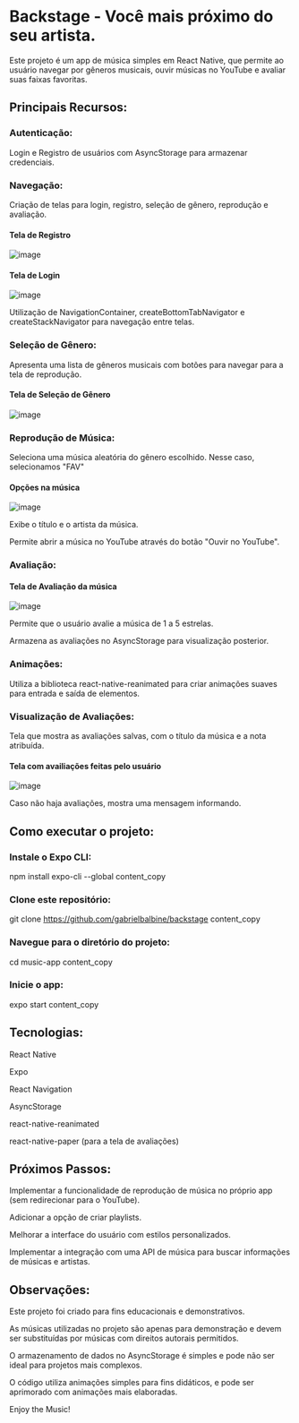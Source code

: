 # Backstage - Você mais próximo do seu artista.

Este projeto é um app de música simples em React Native, que permite ao usuário navegar por gêneros musicais, ouvir músicas no YouTube e avaliar suas faixas favoritas.

## Principais Recursos:

### Autenticação:

Login e Registro de usuários com AsyncStorage para armazenar credenciais.

### Navegação:

Criação de telas para login, registro, seleção de gênero, reprodução e avaliação.

#### Tela de Registro
![image](https://github.com/GabrielBalbine/backstage/assets/103226641/e74a6022-cad3-4f22-8dd6-3dcd952fe9b7)

#### Tela de Login
![image](https://github.com/GabrielBalbine/backstage/assets/103226641/b22b7515-4eea-4f89-9c0b-05472beb8d34)

Utilização de NavigationContainer, createBottomTabNavigator e createStackNavigator para navegação entre telas.

### Seleção de Gênero:

Apresenta uma lista de gêneros musicais com botões para navegar para a tela de reprodução.

#### Tela de Seleção de Gênero
![image](https://github.com/GabrielBalbine/backstage/assets/103226641/e09e0ba2-bab3-4481-ac66-396fdb538ce9)

### Reprodução de Música:

Seleciona uma música aleatória do gênero escolhido.
Nesse caso, selecionamos "FAV"

#### Opções na música
![image](https://github.com/GabrielBalbine/backstage/assets/103226641/3313605d-d1bf-4281-bfaa-f2a15e4fd1f5)

Exibe o título e o artista da música.

Permite abrir a música no YouTube através do botão "Ouvir no YouTube".

### Avaliação:

#### Tela de Avaliação da música
![image](https://github.com/GabrielBalbine/backstage/assets/103226641/59c74a99-4446-4cfc-9f1e-f3f1390d8850)

Permite que o usuário avalie a música de 1 a 5 estrelas.

Armazena as avaliações no AsyncStorage para visualização posterior.

### Animações:

Utiliza a biblioteca react-native-reanimated para criar animações suaves para entrada e saída de elementos.

### Visualização de Avaliações:

Tela que mostra as avaliações salvas, com o título da música e a nota atribuída.

#### Tela com availiações feitas pelo usuário
![image](https://github.com/GabrielBalbine/backstage/assets/103226641/8706eeba-fba6-4494-907b-7a7be1228648)

Caso não haja avaliações, mostra uma mensagem informando.

## Como executar o projeto:

### Instale o Expo CLI:

npm install expo-cli --global
content_copy

### Clone este repositório:

git clone https://github.com/gabrielbalbine/backstage
content_copy

### Navegue para o diretório do projeto:

cd music-app
content_copy

### Inicie o app:

expo start
content_copy

## Tecnologias:

React Native

Expo

React Navigation

AsyncStorage

react-native-reanimated

react-native-paper (para a tela de avaliações)

## Próximos Passos:

Implementar a funcionalidade de reprodução de música no próprio app (sem redirecionar para o YouTube).

Adicionar a opção de criar playlists.

Melhorar a interface do usuário com estilos personalizados.

Implementar a integração com uma API de música para buscar informações de músicas e artistas.

## Observações:

Este projeto foi criado para fins educacionais e demonstrativos.

As músicas utilizadas no projeto são apenas para demonstração e devem ser substituídas por músicas com direitos autorais permitidos.

O armazenamento de dados no AsyncStorage é simples e pode não ser ideal para projetos mais complexos.

O código utiliza animações simples para fins didáticos, e pode ser aprimorado com animações mais elaboradas.

Enjoy the Music!
